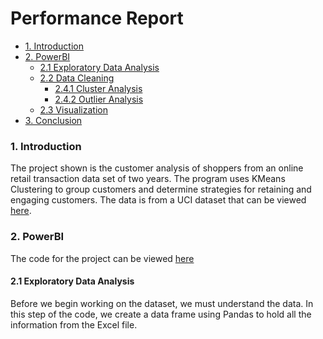 # Performance Report

- [1. Introduction](#1-introduction)
- [2. PowerBI](#2-powerbi)
  * [2.1 Exploratory Data Analysis](#21-exploratory-data-analysis)
  * [2.2 Data Cleaning](#22-data-cleaning)
    + [2.4.1 Cluster Analysis](#241-cluster-analysis)
    + [2.4.2 Outlier Analysis](#242-outlier-analysis)
  * [2.3 Visualization](#25-visualization)
- [3. Conclusion](#3-conclusion)

### 1. Introduction

The project shown is the customer analysis of shoppers from an online retail transaction data set of two years. The program uses KMeans Clustering to group customers and determine strategies for retaining and engaging customers. The data is from a UCI dataset that can be viewed [here](https://archive.ics.uci.edu/dataset/502/online+retail+ii).

### 2. PowerBI

The code for the project can be viewed [here](https://github.com/jidafan/Retail-Customer-Analysis/blob/main/Customers.ipynb)

#### 2.1 Exploratory Data Analysis

Before we begin working on the dataset, we must understand the data. In this step of the code, we create a data frame using Pandas to hold all the information from the Excel file. 

